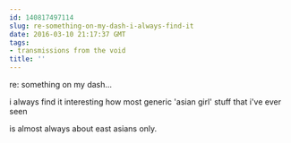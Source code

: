 ```yaml
---
id: 140817497114
slug: re-something-on-my-dash-i-always-find-it
date: 2016-03-10 21:17:37 GMT
tags:
- transmissions from the void
title: ''
---
```


re: something on my dash...

i always find it interesting how most generic 'asian girl' stuff that i've ever seen

is almost always about east asians only. 